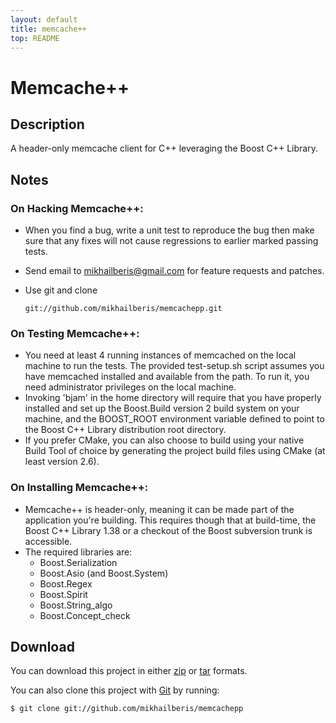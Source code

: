 ```yaml
---
layout: default
title: memcache++
top: README
---
```


# Memcache++

## Description

A header-only memcache client for C++ leveraging the 
Boost C++ Library.

## Notes

### On Hacking Memcache++:

* When you find a bug, write a unit test to reproduce the bug then make sure 
  that any fixes will not cause regressions to earlier marked passing tests.
* Send email to <mikhailberis@gmail.com> for feature requests and patches.
* Use git and clone

      git://github.com/mikhailberis/memcachepp.git

### On Testing Memcache++:

* You need at least 4 running instances of memcached on the local machine to 
  run the tests. The provided test-setup.sh script assumes you have memcached 
  installed and available from the path. To run it, you need administrator 
  privileges on the local machine.
* Invoking 'bjam' in the home directory will require that you have properly 
  installed and set up the Boost.Build version 2 build system on your machine, 
  and the BOOST_ROOT environment variable defined to point to the Boost C++ 
  Library distribution root directory.
* If you prefer CMake, you can also choose to build using your native Build 
  Tool of choice by generating the project build files using CMake (at least version 2.6).

### On Installing Memcache++:

* Memcache++ is header-only, meaning it can be made part of
  the application you're building. This requires though that
  at build-time, the Boost C++ Library 1.38 or a checkout of
  the Boost subversion trunk is accessible.
* The required libraries are:
  - Boost.Serialization
  - Boost.Asio (and Boost.System)
  - Boost.Regex
  - Boost.Spirit
  - Boost.String_algo
  - Boost.Concept_check

## Download

You can download this project in either [zip](http://github.com/mikhailberis/memcachepp/zipball/master)
or [tar](http://github.com/mikhailberis/memcachepp/tarball/master) formats.

You can also clone this project with [Git](http://git-scm.com) by running:

    $ git clone git://github.com/mikhailberis/memcachepp

